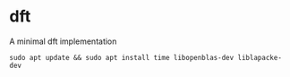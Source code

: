 # dft
A minimal dft implementation

```
sudo apt update && sudo apt install time libopenblas-dev liblapacke-dev
```